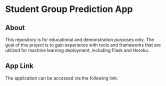 # Student Group Prediction App

## About
This repository is for educational and demonstration purposes only. The goal of this project is to gain experience with tools and frameworks that are utilized for machine learning deployment, including Flask and Heroku.

## App Link
The application can be accessed via the following link: 
